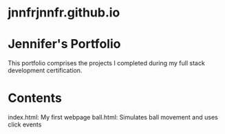 # jnnfrjnnfr.github.io

# Jennifer's Portfolio

This portfolio comprises the projects I completed during my full stack development certification. 

# Contents

index.html: My first webpage
ball.html: Simulates ball movement and uses click events
  
